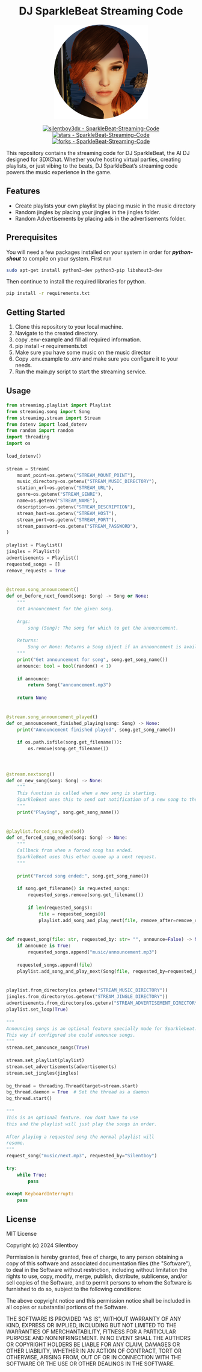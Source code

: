 <h1 align="center"> DJ SparkleBeat Streaming Code</h1>

<p align="center">
    <img src="assets/sparklebeat.png" width="250"  height="250" alt="Picture of DJ SparkleBeat" />
</p>
<p align="center">
<a href="https://github.com/silentboy3dx/SparkleBeat-Streaming-Code" title="Go to GitHub repo"><img src="https://img.shields.io/static/v1?label=silentboy3dx&message=SparkleBeat-Streaming-Code&color=blue&logo=github" alt="silentboy3dx - SparkleBeat-Streaming-Code"></a>
<a href="https://github.com/silentboy3dx/SparkleBeat-Streaming-Code"><img src="https://img.shields.io/github/stars/silentboy3dx/SparkleBeat-Streaming-Code?style=social" alt="stars - SparkleBeat-Streaming-Code"></a>
<a href="https://github.com/silentboy3dx/SparkleBeat-Streaming-Code"><img src="https://img.shields.io/github/forks/silentboy3dx/SparkleBeat-Streaming-Code?style=social" alt="forks - SparkleBeat-Streaming-Code"></a>

</p>


This repository contains the streaming code for DJ SparkleBeat, the AI DJ designed for 3DXChat. Whether you’re hosting virtual parties, creating playlists, or just vibing to the beats, DJ SparkleBeat’s streaming code powers the music experience in the game.
    
## Features
* Create playlists your own playlist by placing music in the music directory
* Random jingles by placing your jingles in the jingles folder.
* Random Advertisements by placing ads in the advertisements folder.

## Prerequisites 

You will need a few packages installed on your system in order for ***python-shout*** to compile on your system. First run 

```bash
sudo apt-get install python3-dev python3-pip libshout3-dev
```
Then continue to install the required libraries for python. 

```bash
pip install -r requirements.txt
```

## Getting Started


1. Clone this repository to your local machine.
2. Navigate to the created directory.
3. copy .env-example and fill all required information.
4. pip install -r requirements.txt
5. Make sure you have some music on the music director
6. Copy .env.example to .env and make sure you configure it to your needs.
7. Run the main.py script to start the streaming service.


## Usage

```python
from streaming.playlist import Playlist
from streaming.song import Song
from streaming.stream import Stream
from dotenv import load_dotenv
from random import random
import threading
import os

load_dotenv()

stream = Stream(
    mount_point=os.getenv("STREAM_MOUNT_POINT"),
    music_directory=os.getenv("STREAM_MUSIC_DIRECTORY"),
    station_url=os.getenv("STREAM_URL"),
    genre=os.getenv("STREAM_GENRE"),
    name=os.getenv("STREAM_NAME"),
    description=os.getenv("STREAM_DESCRIPTION"),
    stream_host=os.getenv("STREAM_HOST"),
    stream_port=os.getenv("STREAM_PORT"),
    stream_password=os.getenv("STREAM_PASSWORD"),
)

playlist = Playlist()
jingles = Playlist()
advertisements = Playlist()
requested_songs = []
remove_requests = True


@stream.song_announcement()
def on_before_next_found(song: Song) -> Song or None:
    """
    Get announcement for the given song.

    Args:
        song (Song): The song for which to get the announcement.

    Returns:
        Song or None: Returns a Song object if an announcement is available for the given song, otherwise returns None.
    """
    print("Get announcement for song", song.get_song_name())
    announce: bool = bool(random() < 1)

    if announce:
        return Song("announcement.mp3")

    return None


@stream.song_announcement_played()
def on_announcement_finished_playing(song: Song) -> None:
    print("Announcement finished played", song.get_song_name())

    if os.path.isfile(song.get_filename()):
        os.remove(song.get_filename())



@stream.nextsong()
def on_new_song(song: Song) -> None:
    """
    This function is called when a new song is starting.
    SparkleBeat uses this to send out notification of a new song to the game chat.
    """
    print("Playing", song.get_song_name())


@playlist.forced_song_ended()
def on_forced_song_ended(song: Song) -> None:
    """
    Callback from when a forced song has ended.
    SparkleBeat uses this ether queue up a next request.
    """

    print("Forced song ended:", song.get_song_name())

    if song.get_filename() in requested_songs:
        requested_songs.remove(song.get_filename())

        if len(requested_songs):
            file = requested_songs[0]
            playlist.add_song_and_play_next(file, remove_after=remove_requests)


def request_song(file: str, requested_by: str= "", announce=False) -> None:
    if announce is True:
        requested_songs.append("music/announcement.mp3")

    requested_songs.append(file)
    playlist.add_song_and_play_next(Song(file, requested_by=requested_by), remove_after=remove_requests)


playlist.from_directory(os.getenv("STREAM_MUSIC_DIRECTORY"))
jingles.from_directory(os.getenv("STREAM_JINGLE_DIRECTORY"))
advertisements.from_directory(os.getenv("STREAM_ADVERTISEMENT_DIRECTORY"))
playlist.set_loop(True)

"""
Announcing songs is an optional feature specially made for Sparklebeat.
This way if configured she could announce songs.
"""
stream.set_announce_songs(True)

stream.set_playlist(playlist)
stream.set_advertisements(advertisements)
stream.set_jingles(jingles)

bg_thread = threading.Thread(target=stream.start)
bg_thread.daemon = True  # Set the thread as a daemon
bg_thread.start()

"""
This is an optional feature. You dont have to use 
this and the playlist will just play the songs in order.

After playing a requested song the normal playlist will
resume.
"""
request_song("music/next.mp3", requested_by="Silentboy")

try:
    while True:
        pass

except KeyboardInterrupt:
    pass


```

 
## License

MIT License

Copyright (c) 2024 Silentboy

Permission is hereby granted, free of charge, to any person obtaining a copy
of this software and associated documentation files (the "Software"), to deal
in the Software without restriction, including without limitation the rights
to use, copy, modify, merge, publish, distribute, sublicense, and/or sell
copies of the Software, and to permit persons to whom the Software is
furnished to do so, subject to the following conditions:

The above copyright notice and this permission notice shall be included in all
copies or substantial portions of the Software.

THE SOFTWARE IS PROVIDED "AS IS", WITHOUT WARRANTY OF ANY KIND, EXPRESS OR
IMPLIED, INCLUDING BUT NOT LIMITED TO THE WARRANTIES OF MERCHANTABILITY,
FITNESS FOR A PARTICULAR PURPOSE AND NONINFRINGEMENT. IN NO EVENT SHALL THE
AUTHORS OR COPYRIGHT HOLDERS BE LIABLE FOR ANY CLAIM, DAMAGES OR OTHER
LIABILITY, WHETHER IN AN ACTION OF CONTRACT, TORT OR OTHERWISE, ARISING FROM,
OUT OF OR IN CONNECTION WITH THE SOFTWARE OR THE USE OR OTHER DEALINGS IN THE
SOFTWARE.
